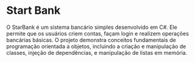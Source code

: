 # Start Bank

O StarBank é um sistema bancário simples desenvolvido em C#. Ele permite que os usuários criem contas, façam login e realizem operações bancárias básicas. O projeto demonstra conceitos fundamentais de programação orientada a objetos, incluindo a criação e manipulação de classes, injeção de dependências, e manipulação de listas em memória.
